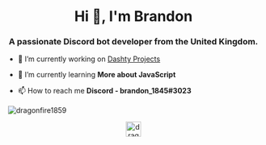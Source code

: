 <h1 align="center">Hi 👋, I'm Brandon</h1>
<h3 align="center">A passionate Discord bot developer from the United Kingdom.</h3>

- 🔭 I’m currently working on [Dashty Projects](https://github.com/Dashty-Dev)

- 🌱 I’m currently learning **More about JavaScript**

- 📫 How to reach me **Discord - brandon_1845#3023**


<p>&nbsp;<img align="center" src="https://github-readme-stats.vercel.app/api?username=dragonfire1859&show_icons=true" alt="dragonfire1859" /></p>

<p align="center"> 
<a href="https://twitter.com/dragonfire1859" target="blank"><img align="center" src="https://cdn.jsdelivr.net/npm/simple-icons@3.0.1/icons/twitter.svg" alt="dragonfire1859" height="30" width="30" /></a>
</p>
